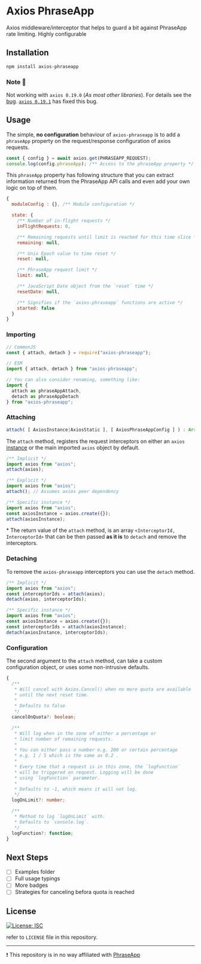 # Axios PhraseApp

Axios middleware/interceptor that helps to guard a bit against PhraseApp rate limiting. Highly configurable

## Installation

```bash
npm install axios-phraseapp
```

### Note :rotating_light:

Not working with `axios 0.19.0` (_As most other libraries_). For details see the [bug](https://github.com/axios/axios/issues/2203). [`axios 0.19.1`](https://github.com/axios/axios/releases/tag/0.19.1) has fixed this bug.

## Usage

The simple, **no configuration** behaviour of `axios-phraseapp` is to add a `phraseApp` property on the request/response configuration of axios requests.

```js
const { config } = await axios.get(PHRASEAPP_REQUEST);
console.log(config.phraseApp); /** Access to the phraseApp property */
```

This `phraseApp` property has following structure that you can extract information returned from the PhraseApp API calls and even add your own logic on top of them.

```js
{
  moduleConfig : {}, /** Module configuration */

  state: {
    /** Number of in-flight requests */
    inFlightRequests: 0,

    /** Remaining requests until limit is reached for this time slice */
    remaining: null,

    /** Unix Epoch value to time reset */
    reset: null,

    /** PhraseApp request limit */
    limit: null,

    /** JavaScript Date object from the `reset` time */
    resetDate: null,

    /** Signifies if the `axios-phraseapp` functions are active */
    started: false
  }
}
```

### Importing

```js
// CommonJS
const { attach, detach } = require("axios-phraseapp");

// ESM
import { attach, detach } from "axios-phraseapp";

// You can also consider renaming, something like:
import {
  attach as phraseAppAttach,
  detach as phraseAppDetach
} from "axios-phraseapp";
```

### Attaching

```typescript
attach( [ AxiosInstance|AxiosStatic ], [ AxiosPhraseAppConfig ] ) : Array<InterceptorId, InterceptorId>
```

The `attach` method, registers the request interceptors on either an `axios` [instance](https://github.com/axios/axios#creating-an-instance) or the main imported `axios` object by default.

```js
/** Implicit */
import axios from "axios";
attach(axios);

/** Explicit */
import axios from "axios";
attach(); // Assumes axios peer dependency

/** Specific instance */
import axios from "axios";
const axiosInstance = axios.create({});
attach(axiosInstance);
```

\* The return value of the `attach` method, is an array `<InterceptorId, InterceptorId>` that can be then passed **as it is** to `detach` and remove the interceptors.

### Detaching

To remove the `axios-phraseapp` interceptors you can use the `detach` method.

```js
/** Implicit */
import axios from "axios";
const interceptorIds = attach(axios);
detach(axios, interceptorIds);

/** Specific instance */
import axios from "axios";
const axiosInstance = axios.create({});
const interceptorIds = attach(axiosInstance);
detach(axiosInstance, interceptorIds);
```

### Configuration

The second argument to the `attach` method, can take a custom configuration object, or uses some non-intrusive defaults.

```typescript
{
  /**
   * Will cancel with Axios.Cancel() when no more quota are available
   * until the next reset time.
   *
   * Defaults to false
   */
  cancelOnQuota?: boolean;

  /**
   * Will log when in the zone of either a percentage or
   * limit number of remaining requests.
   *
   * You can either pass a number e.g. 200 or certain percentage
   * e.g. 1 / 5 which is the same as 0.2 .
   *
   * Every time that a request is in this zone, the `logFunction`
   * will be triggered on request. Logging will be done
   * using `logFunction` parameter.
   *
   * Defaults to -1, which means it will not log.
   */
  logOnLimit?: number;

  /**
   * Method to log `logOnLimit` with.
   * Defaults to `console.log`.
   */
  logFunction?: function;
}
```

## Next Steps

- [ ] Examples folder
- [ ] Full usage typings
- [ ] More badges
- [ ] Strategies for canceling befora quota is reached

## License

[![License: ISC](https://img.shields.io/badge/License-ISC-blue.svg)](https://opensource.org/licenses/ISC)

refer to `LICENSE` file in this repository.

---

:exclamation: This repository is in no way affiliated with [PhraseApp](https://phrase.com/)
